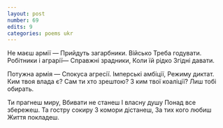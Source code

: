 ```yaml
---
layout: post
number: 69
edits: 9
categories: poems ukr
---
```


Не маєш армії —
Прийдуть загарбники.
Військо 
Треба годувати. 
Робітники і аграрії— 
Справжні зрадники,
Коли їй рідко
Згідні давати.

Потужна армія —
Спокуса агресії.
Імперські амбіції,
Режиму диктат.
Ким твоя влада є?
Сам ти хто зрештою?
З ким твої коаліції?
Лиш тобі обирать.

Ти прагнеш миру, 
Вбивати не станеш
І власну душу
Понад все збережеш.
Та гостру сокиру
З комори дістанеш,
За тих кого любиш
Життя покладеш.

